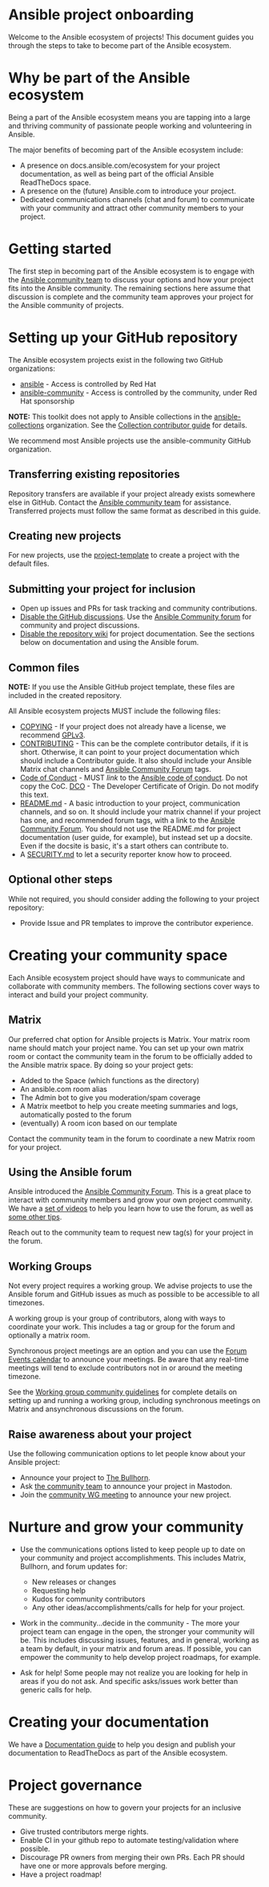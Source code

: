 # Ansible project onboarding

Welcome to the Ansible ecosystem of projects! This document guides you 
through the steps to take to become part of the Ansible ecosystem.

# Why be part of the Ansible ecosystem
Being a part of the Ansible ecosystem means you are tapping into a large and
thriving community of passionate people working and volunteering in Ansible.

The major benefits of becoming part of the Ansible ecosystem include:

* A presence on docs.ansible.com/ecosystem for your project documentation,
 as well as being part of the official Ansible ReadTheDocs space.
* A presence on the (future) Ansible.com to introduce your project.
* Dedicated communications channels (chat and forum) to communicate with your
community and attract other community members to your project.


# Getting started

The first step in becoming part of the Ansible ecosystem is to engage with the 
[Ansible community team](https://docs.ansible.com/ansible/latest/community/communication.html)
to discuss your options and how your project fits into the Ansible community. 
The remaining sections here assume that discussion is complete and the community team approves 
your project for the Ansible community of projects.


# Setting up your GitHub repository

The Ansible ecosystem projects exist in the following two GitHub organizations:

* [ansible](https://github.com/ansible) - Access is controlled by Red Hat
* [ansible-community](https://github.com/ansible-community) - Access is controlled by the community, 
under Red Hat sponsorship

**NOTE:**
This toolkit does not apply to Ansible collections in the [ansible-collections](https://github.com/ansible-collections/overview) organization.
See the [Collection contributor guide](https://docs.ansible.com/ansible/latest/community/contributions_collections.html)
for details.

We recommend most Ansible projects use the ansible-community GitHub organization.

## Transferring existing repositories

Repository transfers are available if your project already exists somewhere else in GitHub.
Contact the [Ansible community team](https://docs.ansible.com/ansible/latest/community/communication.html)
for assistance. Transferred projects must follow the same format as described in this guide.

## Creating new projects

For new projects, use the [project-template](https://github.com/ansible-community/project-template) to 
create a project with the default files.

## Submitting your project for inclusion



* Open up issues and PRs for task tracking and community contributions.
* [Disable the GitHub discussions](https://docs.github.com/en/repositories/managing-your-repositorys-settings-and-features/enabling-features-for-your-repository/enabling-or-disabling-github-discussions-for-a-repository).
Use the [Ansible Community forum](https://forum.ansible.com/) for community
and project discussions.
* [Disable the repository wiki](https://docs.github.com/en/communities/documenting-your-project-with-wikis/disabling-wikis) 
for project documentation. See the sections below on documentation and using the Ansible forum.

## Common files

**NOTE:** If you use the Ansible GitHub project template, these files are included
in the created repository.

All Ansible ecosystem projects MUST include the following files:

* [COPYING](https://github.com/ansible-community/onboarding/blob/main/COPYING) - 
If your project does not already have a license, we recommend
[GPLv3](https://www.gnu.org/licenses/gpl-3.0.txt).
* [CONTRIBUTING](https://github.com/ansible-community/onboarding/blob/main/CONTRIBUTING.md) - 
This can be the complete contributor details, if it is short. 
Otherwise, it can point to your project documentation which should include
 a Contributor guide. It also should include your Ansible Matrix chat channels and 
 [Ansible Community Forum](https://forum.ansible.com/) tags.
* [Code of Conduct](https://github.com/ansible-community/onboarding/blob/main/CODE-OF-CONDUCT.md) - 
MUST _link_ to the [Ansible code of conduct](https://docs.ansible.com/ansible/devel/community/code_of_conduct.html). 
    Do not copy the CoC.
[DCO](https://github.com/ansible-community/onboarding/blob/main/DCO) - The Developer 
Certificate of Origin. Do not modify this text.
* [README.md](https://github.com/ansible-community/onboarding/blob/main/README.md) - 
A basic introduction to your project, communication channels, and so on.
It should include your matrix channel if your project has one, and  recommended forum tags,
with a link to the [Ansible Community Forum](https://forum.ansible.com/). 
You should not use the README.md for project documentation (user guide, for example),
 but instead set up a docsite. Even if the docsite is basic, it's a start others can
contribute to.
* A [SECURITY.md](https://github.com/ansible-community/onboarding/blob/main/SECURITY.md) 
  to let a security reporter know how to proceed.

## Optional other steps
While not required, you should consider adding the following to your project repository:

  * Provide Issue and PR templates to improve the contributor experience.


# Creating your community space

Each Ansible ecosystem project should have ways to communicate and collaborate
 with community members. The following sections cover ways to interact
 and build your project community.

## Matrix
Our preferred chat option for Ansible projects is Matrix. Your matrix room name
should match your project name. You can set up your own matrix room or 
contact the community team in the forum to be officially added to the Ansible matrix space.
By doing so your project gets:

- Added to the Space (which functions as the directory)
- An ansible.com room alias
- The Admin bot to give you moderation/spam coverage
- A Matrix meetbot to help you create meeting summaries and logs, automatically posted to the forum
- (eventually) A room icon based on our template

Contact the community team in the forum to coordinate a new Matrix room for your project.

## Using the Ansible forum
Ansible introduced the [Ansible Community Forum](https://forum.ansible.com/).
This is a great place to interact with community members and grow your own project
community. We have a [set of videos](https://forum.ansible.com/t/discourse-video-demos/102)
 to help you learn how to use the forum, as well as 
 [some other tips](https://forum.ansible.com/tag/forum-tips). 

Reach out to the community team to request new tag(s) for your project in the forum.

## Working Groups
Not every project requires a working group. We advise projects to use
the Ansible forum and GitHub issues as much as possible
to be accessible to all timezones. 

A working group is your group of contributors, along with ways to coordinate
your work. This includes a tag or group for the forum and optionally a matrix room. 
 
Synchronous project meetings are an option and you can use the 
[Forum Events calendar](https://forum.ansible.com/c/events/8) to announce your meetings. 
Be aware that any real-time meetings will tend to exclude contributors not in or around the 
meeting timezone.

See the [Working group community guidelines](https://docs.ansible.com/ansible/latest/community/communication.html#working-groups)
for complete details on setting up and running a working group, including synchronous meetings
on Matrix and ansynchronous discussions on the forum.

## Raise awareness about your project

Use the following communication options to let people know about your Ansible project:

 * Announce your project to [The Bullhorn](https://forum.ansible.com/c/news/bullhorn/17).
 * Ask [the community team](https://docs.ansible.com/ansible/latest/community/communication.html)
  to announce your project in Mastodon.
 * Join the [community WG meeting](https://matrix.to/#/#community:ansible.com)
 to announce your new project.


# Nurture and grow your community

* Use the communications options listed to keep people up to date on 
your community and project accomplishments. 
This includes Matrix, Bullhorn, and forum updates for:

    * New releases or changes
    * Requesting help
    * Kudos for community contributors
    * Any other ideas/accomplishments/calls for help for your project.

* Work in the community...decide in the community - The more your project 
team can engage in the open, the stronger your community will be. This includes
discussing issues, features, and in general, working as a team by default, 
in your matrix and forum areas. If possible, you can empower the community 
to help develop project roadmaps, for example. 
* Ask for help! Some people may not realize you are looking for help in areas
 if you do not ask. And specific asks/issues work better than generic calls for help.

# Creating your documentation

We have a [Documentation guide](./docs_toolkit.md) to help you design 
and publish your documentation to ReadTheDocs as part of the Ansible ecosystem.

# Project governance
These are suggestions on how to govern your projects for an inclusive community.

* Give trusted contributors merge rights.
* Enable CI in your github repo to automate testing/validation where possible.
* Discourage PR owners from merging their own PRs. Each PR should have 
one or more approvals before merging.
* Have a project roadmap!
